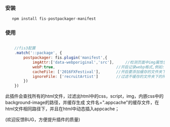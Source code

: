 ### 安装

```javascript
   npm install fis-postpackager-manifest
```

### 使用

```javascript
       
    //fis3配置
    .match('::package', {
        postpackager: fis.plugin('manifest',{
            imgAttr:['data-webporiginal','src'],	 //检测页面中img属性包括图片地址，默认src
            webP:true,                           //开启记录webp格式,例如:***.png ***.png.webp
            cacheFile: ['2016FXFestival'],       //开启要添加缓存的文件夹下的文件，或指定文件	默认全局缓存
            ignoreFile: ['recruitArtist']        //过滤不缓存的文件夹下的所有文件，或指定文件 注:cacheFile开启后，不建议开启
        })
    })

```

此插件会查找所有的html文件，过滤出html中的css，script，img，内嵌css中的background-image的路径，并缓存生成 文件名+".appcache"的缓存文件，在html文件相同路径下，并且在html中动态插入appcache；

(欢迎反馈BUG，方便提升插件的质量)

